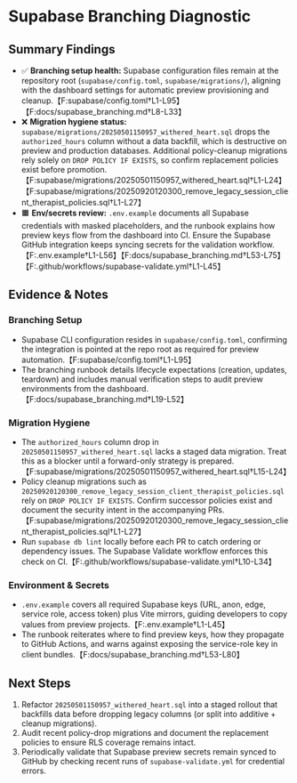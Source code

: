 # Supabase Branching Diagnostic

## Summary Findings

- ✅ **Branching setup health:** Supabase configuration files remain at the repository root (`supabase/config.toml`, `supabase/migrations/`), aligning with the dashboard settings for automatic preview provisioning and cleanup.【F:supabase/config.toml†L1-L95】【F:docs/supabase_branching.md†L8-L33】
- ❌ **Migration hygiene status:** `supabase/migrations/20250501150957_withered_heart.sql` drops the `authorized_hours` column without a data backfill, which is destructive on preview and production databases. Additional policy-cleanup migrations rely solely on `DROP POLICY IF EXISTS`, so confirm replacement policies exist before promotion.【F:supabase/migrations/20250501150957_withered_heart.sql†L1-L24】【F:supabase/migrations/20250920120300_remove_legacy_session_client_therapist_policies.sql†L1-L27】
- 🟧 **Env/secrets review:** `.env.example` documents all Supabase credentials with masked placeholders, and the runbook explains how preview keys flow from the dashboard into CI. Ensure the Supabase GitHub integration keeps syncing secrets for the validation workflow.【F:.env.example†L1-L56】【F:docs/supabase_branching.md†L53-L75】【F:.github/workflows/supabase-validate.yml†L1-L45】

## Evidence & Notes

### Branching Setup

- Supabase CLI configuration resides in `supabase/config.toml`, confirming the integration is pointed at the repo root as required for preview automation.【F:supabase/config.toml†L1-L95】
- The branching runbook details lifecycle expectations (creation, updates, teardown) and includes manual verification steps to audit preview environments from the dashboard.【F:docs/supabase_branching.md†L19-L52】

### Migration Hygiene

- The `authorized_hours` column drop in `20250501150957_withered_heart.sql` lacks a staged data migration. Treat this as a blocker until a forward-only strategy is prepared.【F:supabase/migrations/20250501150957_withered_heart.sql†L15-L24】
- Policy cleanup migrations such as `20250920120300_remove_legacy_session_client_therapist_policies.sql` rely on `DROP POLICY IF EXISTS`. Confirm successor policies exist and document the security intent in the accompanying PRs.【F:supabase/migrations/20250920120300_remove_legacy_session_client_therapist_policies.sql†L1-L27】
- Run `supabase db lint` locally before each PR to catch ordering or dependency issues. The Supabase Validate workflow enforces this check on CI.【F:.github/workflows/supabase-validate.yml†L10-L34】

### Environment & Secrets

- `.env.example` covers all required Supabase keys (URL, anon, edge, service role, access token) plus Vite mirrors, guiding developers to copy values from preview projects.【F:.env.example†L1-L45】
- The runbook reiterates where to find preview keys, how they propagate to GitHub Actions, and warns against exposing the service-role key in client bundles.【F:docs/supabase_branching.md†L53-L80】

## Next Steps

1. Refactor `20250501150957_withered_heart.sql` into a staged rollout that backfills data before dropping legacy columns (or split into additive + cleanup migrations).
2. Audit recent policy-drop migrations and document the replacement policies to ensure RLS coverage remains intact.
3. Periodically validate that Supabase preview secrets remain synced to GitHub by checking recent runs of `supabase-validate.yml` for credential errors.
